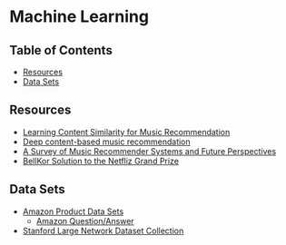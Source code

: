 # Machine Learning

Table of Contents
-----------------

- [Resources](#resources)
- [Data Sets](#data-sets)

Resources
---------
- [Learning Content Similarity for Music
Recommendation](https://bmcfee.github.io/papers/simopt.pdfi)
- [Deep content-based music recommendation](http://papers.nips.cc/paper/5004-deep-content-based-music-recommendation.pdf)
- [A Survey of Music Recommender Systems and Future Perspectives](https://www.eecs.qmul.ac.uk/~simond/pub/2012/Song-Dixon-Pearce-CMMR-2012.pdf)
- [BellKor Solution to the Netfliz Grand Prize](http://netflixprize.com/assets/GrandPrize2009_BPC_BellKor.pdf)

Data Sets
---------
- [Amazon Product Data Sets](http://jmcauley.ucsd.edu/data/amazon/)
  - [Amazon Question/Answer](http://jmcauley.ucsd.edu/data/amazon/qa/)
- [Stanford Large Network Dataset Collection](https://snap.stanford.edu/data/)
